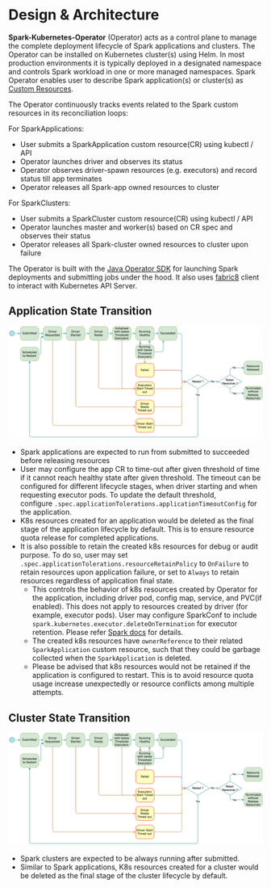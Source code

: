 <!--
Licensed to the Apache Software Foundation (ASF) under one
or more contributor license agreements.  See the NOTICE file
distributed with this work for additional information
regarding copyright ownership.  The ASF licenses this file
to you under the Apache License, Version 2.0 (the
"License"); you may not use this file except in compliance
with the License.  You may obtain a copy of the License at

  http://www.apache.org/licenses/LICENSE-2.0

Unless required by applicable law or agreed to in writing,
software distributed under the License is distributed on an
"AS IS" BASIS, WITHOUT WARRANTIES OR CONDITIONS OF ANY
KIND, either express or implied.  See the License for the
specific language governing permissions and limitations
under the License.
-->

# Design & Architecture

**Spark-Kubernetes-Operator** (Operator) acts as a control plane to manage the complete
deployment lifecycle of Spark applications and clusters. The Operator can be installed on Kubernetes
cluster(s) using Helm. In most production environments it is typically deployed in a designated
namespace and controls Spark workload in one or more managed namespaces.
Spark Operator enables user to describe Spark application(s) or cluster(s) as
[Custom Resources](https://kubernetes.io/docs/concepts/extend-kubernetes/api-extension/custom-resources/).

The Operator continuously tracks events related to the Spark custom resources in its reconciliation
loops:

For SparkApplications:

* User submits a SparkApplication custom resource(CR) using kubectl / API
* Operator launches driver and observes its status
* Operator observes driver-spawn resources (e.g. executors) and record status till app terminates
* Operator releases all Spark-app owned resources to cluster

For SparkClusters:

* User submits a SparkCluster custom resource(CR) using kubectl / API
* Operator launches master and worker(s) based on CR spec and observes their status
* Operator releases all Spark-cluster owned resources to cluster upon failure

The Operator is built with the [Java Operator SDK](https://javaoperatorsdk.io/) for
launching Spark deployments and submitting jobs under the hood. It also uses
[fabric8](https://fabric8.io/) client to interact with Kubernetes API Server.

## Application State Transition

[![Application State Transition](resources/application_state_machine.png)](resources/application_state_machine.png)

* Spark applications are expected to run from submitted to succeeded before releasing resources
* User may configure the app CR to time-out after given threshold of time if it cannot reach healthy
  state after given threshold. The timeout can be configured for different lifecycle stages,
  when driver starting and when requesting executor pods. To update the default threshold,  
  configure `.spec.applicationTolerations.applicationTimeoutConfig` for the application.
* K8s resources created for an application would be deleted as the final stage of the application
  lifecycle by default. This is to ensure resource quota release for completed applications.  
* It is also possible to retain the created k8s resources for debug or audit purpose. To do so,
  user may set `.spec.applicationTolerations.resourceRetainPolicy` to `OnFailure` to retain
  resources upon application failure, or set to `Always` to retain resources regardless of
  application final state.
  * This controls the behavior of k8s resources created by Operator for the application, including
      driver pod, config map, service, and PVC(if enabled). This does not apply to resources created
      by driver (for example, executor pods). User may configure SparkConf to
      include `spark.kubernetes.executor.deleteOnTermination` for executor retention. Please refer
      [Spark docs](https://spark.apache.org/docs/latest/running-on-kubernetes.html) for details.
  * The created k8s resources have `ownerReference` to their related `SparkApplication` custom
      resource, such that they could be garbage collected when the `SparkApplication` is deleted.
  * Please be advised that k8s resources would not be retained if the application is configured to
      restart. This is to avoid resource quota usage increase unexpectedly or resource conflicts
      among multiple attempts.

## Cluster State Transition

[![Cluster State Transition](resources/application_state_machine.png)](resources/application_state_machine.png)

* Spark clusters are expected to be always running after submitted.
* Similar to Spark applications, K8s resources created for a cluster would be deleted as the final
  stage of the cluster lifecycle by default.
